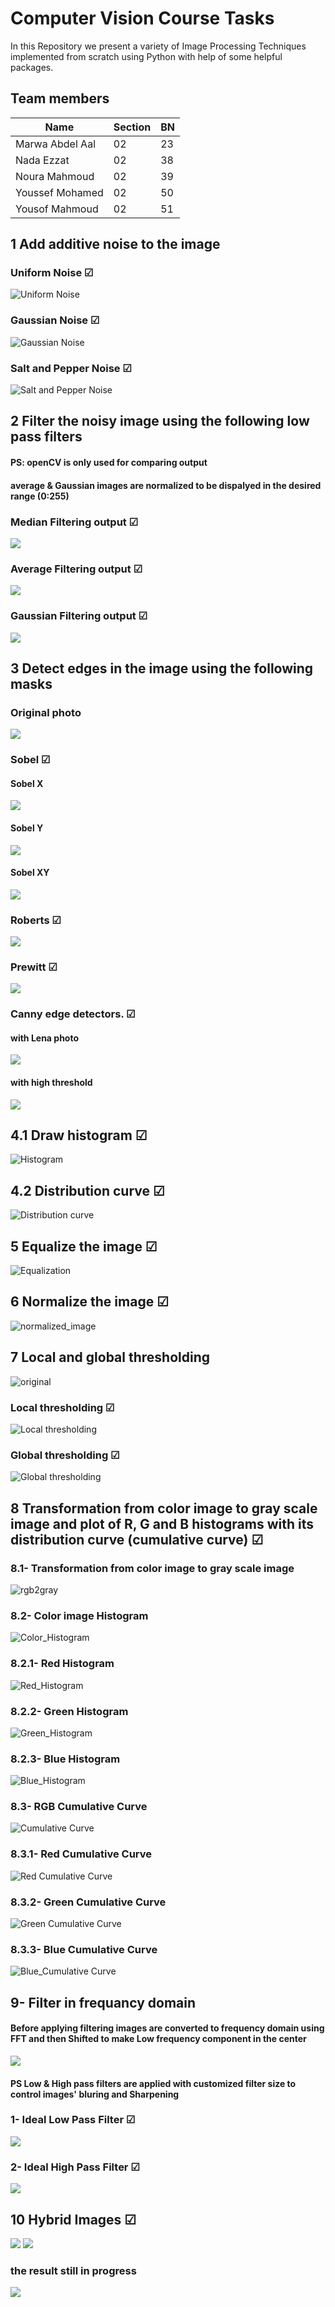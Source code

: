 # Computer Vision Course Tasks
In this Repository we present a variety of Image Processing Techniques implemented from scratch using Python with help of some helpful packages.

## Team members
| Name  | Section| BN |
| ------------- | ------------- |------------- |
|Marwa Abdel Aal| 02| 23|
|Nada Ezzat |02 |38  |
|Noura Mahmoud |02 |39|
|Youssef Mohamed |02 |50|
|Yousof Mahmoud |02 |51|  

## 1 Add additive noise to the image
### Uniform Noise  &#x2611;
![Uniform Noise](/images/Figure_1.png)
### Gaussian Noise   &#x2611;
![Gaussian Noise](/images/Figure_2.png)
### Salt and Pepper Noise  &#x2611;
![Salt and Pepper Noise](/images/Figure_3.png)

## 2 Filter the noisy image using the following low pass filters
#### PS: openCV is only used for comparing output 
#### average & Gaussian images are normalized to be dispalyed in the desired range (0:255)
### Median Filtering output &#x2611;
![](/images/median.png)
### Average Filtering output &#x2611;
![](/images/Average_with_openCV.png)
### Gaussian Filtering output &#x2611;
![](/images/Gaussian_Filtering.png)


## 3 Detect edges in the image using the following masks  
### Original photo
![](/images/apple_gray.png)
### Sobel  &#x2611;
####  Sobel X
![](/images/apple_sobel_x.png)
####  Sobel Y
![](/images/apple_sobel_y.png)
####  Sobel XY
![](/images/apple_sobel_xy.png)
### Roberts   &#x2611;
![](/images/robert_img.jpg)
### Prewitt   &#x2611;
![](/images/prewitt_img.jpg)
### Canny edge detectors.  &#x2611;
####  with Lena photo
![](/images/canny_lena.jpg)
####  with high threshold 
![](/images/canny_high_threshold.jpg)


## 4.1 Draw histogram &#x2611; 
![Histogram](/images/Histogram.jpeg)
## 4.2 Distribution curve &#x2611;
![Distribution curve](/images/Curve.jpeg)

## 5 Equalize the image &#x2611;
<!-- ![Equalization](/images/Equalization.jpeg) -->
<!-- ![Equalization](/images/equalization.png) -->
![Equalization](/images/equalized_image.png)

## 6 Normalize the image &#x2611;
![normalized_image](/images/normalized.jpeg)

## 7 Local and global thresholding
![original](/images/original.png)
### Local thresholding  &#x2611;
![Local thresholding](/images/local.png)
### Global thresholding   &#x2611;
![Global thresholding](/images/global.png)

## 8 Transformation from color image to gray scale image and plot of R, G and B histograms with its distribution curve (cumulative curve) &#x2611;

### 8.1- Transformation from color image to gray scale image
![rgb2gray](/images/point8/rgb2gray.png)

### 8.2- Color image Histogram
![Color_Histogram](/images/point8/Color_Histogram.jpg)

### 8.2.1- Red Histogram
![Red_Histogram](/images/point8/Red_Histogram.jpg)

### 8.2.2- Green Histogram
![Green_Histogram](/images/point8/Green_Histogram.jpg)

### 8.2.3- Blue Histogram
![Blue_Histogram](/images/point8/Blue_Histogram.jpg)

### 8.3- RGB Cumulative Curve
![Cumulative Curve](/images/point8/cumulative_curve.jpg)

### 8.3.1- Red Cumulative Curve
![Red Cumulative Curve](/images/point8/red_cumulative_curve.jpg)

### 8.3.2- Green Cumulative Curve
![Green Cumulative Curve](/images/point8/green_cumulative_curve.jpg)

### 8.3.3- Blue Cumulative Curve
![Blue_Cumulative Curve](/images/point8/blue_cumulative_curve.jpg)


## 9- Filter in frequancy domain 
#### Before applying filtering images are converted to frequency domain using FFT and then Shifted to make Low frequency component in the center 
![](/images/FFT_Shifting.png)
#### PS Low & High pass filters  are applied with customized filter size to control images' bluring and Sharpening
### 1- Ideal Low Pass Filter  &#x2611;
![](/images/lowpass_output1.png)
### 2- Ideal High Pass Filter  &#x2611;
![](/images/highpass_output.png)


## 10 Hybrid Images  &#x2611;
![](/images/h1.png)
![](/images/h2.png)
### the result  still in progress
![](/images/hybrid_image.png)
